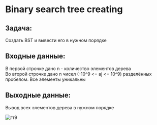 # Binary search tree creating 
## Задача: 
Создать BST и вывести его в нужном порядке 
## Входные данные: 
В первой строчке дано n - количество элементов дерева  
Во второй строчке дано n чисел (-10^9 <= aj <= 10^9) разделённых пробелом. Все элементы уникальны 
## Выходные данные: 
Вывод всех элементов дерева в нужном порядке  

![гт9](https://github.com/user-attachments/assets/53a4ea7f-66d6-4d25-b6ca-2ccf6f1f7eab)
